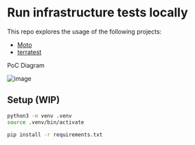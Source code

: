 # Run infrastructure tests locally

This repo explores the usage of the following projects:

- [Moto](https://github.com/getmoto/moto) 
- [terratest](https://terratest.gruntwork.io/) 


PoC Diagram

![image](https://github.com/gilbert-acn/local-infra-testing/assets/122331952/92f6e616-40cd-4269-8ce0-12da88305675)


## Setup (WIP)

```sh
python3 -m venv .venv
source .venv/bin/activate

pip install -r requirements.txt
```
